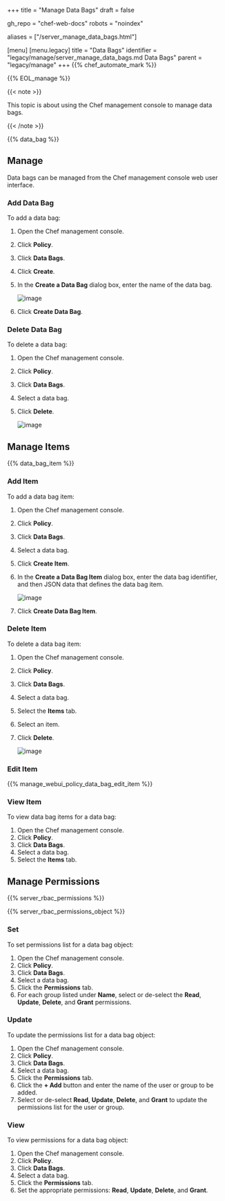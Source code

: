 +++
title = "Manage Data Bags"
draft = false

gh_repo = "chef-web-docs"
robots = "noindex"


aliases = ["/server_manage_data_bags.html"]

[menu]
  [menu.legacy]
    title = "Data Bags"
    identifier = "legacy/manage/server_manage_data_bags.md Data Bags"
    parent = "legacy/manage"
+++
{{% chef_automate_mark %}}

{{% EOL_manage %}}

{{< note >}}

This topic is about using the Chef management console to manage data
bags.

{{< /note >}}

{{% data_bag %}}

## Manage

Data bags can be managed from the Chef management console web user
interface.

### Add Data Bag

To add a data bag:

1.  Open the Chef management console.

2.  Click **Policy**.

3.  Click **Data Bags**.

4.  Click **Create**.

5.  In the **Create a Data Bag** dialog box, enter the name of the data
    bag.

    ![image](/images/step_manage_webui_policy_data_bag_add.png)

6.  Click **Create Data Bag**.

### Delete Data Bag

To delete a data bag:

1.  Open the Chef management console.

2.  Click **Policy**.

3.  Click **Data Bags**.

4.  Select a data bag.

5.  Click **Delete**.

    ![image](/images/step_manage_webui_policy_data_bag_delete.png)

## Manage Items

{{% data_bag_item %}}

### Add Item

To add a data bag item:

1.  Open the Chef management console.

2.  Click **Policy**.

3.  Click **Data Bags**.

4.  Select a data bag.

5.  Click **Create Item**.

6.  In the **Create a Data Bag Item** dialog box, enter the data bag
    identifier, and then JSON data that defines the data bag item.

    ![image](/images/step_manage_webui_policy_data_bag_add_item.png)

7.  Click **Create Data Bag Item**.

### Delete Item

To delete a data bag item:

1.  Open the Chef management console.

2.  Click **Policy**.

3.  Click **Data Bags**.

4.  Select a data bag.

5.  Select the **Items** tab.

6.  Select an item.

7.  Click **Delete**.

    ![image](/images/step_manage_webui_policy_data_bag_delete_item.png)

### Edit Item

{{% manage_webui_policy_data_bag_edit_item %}}

### View Item

To view data bag items for a data bag:

1.  Open the Chef management console.
2.  Click **Policy**.
3.  Click **Data Bags**.
4.  Select a data bag.
5.  Select the **Items** tab.

## Manage Permissions

{{% server_rbac_permissions %}}

{{% server_rbac_permissions_object %}}

### Set

To set permissions list for a data bag object:

1.  Open the Chef management console.
2.  Click **Policy**.
3.  Click **Data Bags**.
4.  Select a data bag.
5.  Click the **Permissions** tab.
6.  For each group listed under **Name**, select or de-select the
    **Read**, **Update**, **Delete**, and **Grant** permissions.

### Update

To update the permissions list for a data bag object:

1.  Open the Chef management console.
2.  Click **Policy**.
3.  Click **Data Bags**.
4.  Select a data bag.
5.  Click the **Permissions** tab.
6.  Click the **+ Add** button and enter the name of the user or group
    to be added.
7.  Select or de-select **Read**, **Update**, **Delete**, and **Grant**
    to update the permissions list for the user or group.

### View

To view permissions for a data bag object:

1.  Open the Chef management console.
2.  Click **Policy**.
3.  Click **Data Bags**.
4.  Select a data bag.
5.  Click the **Permissions** tab.
6.  Set the appropriate permissions: **Read**, **Update**, **Delete**,
    and **Grant**.
